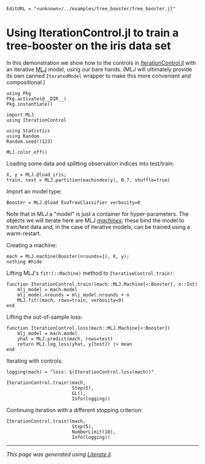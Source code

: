 ```@meta
EditURL = "<unknown>/../examples/tree_booster/tree_booster.jl"
```

# Using IterationControl.jl to train a tree-booster on the iris data set

In this demonstration we show how to the controls in
[IterationControl.jl](https://github.com/ablaom/IterationControl.jl)
with an iterative
[MLJ](https://github.com/alan-turing-institute/MLJ.jl) model, using
our bare hands. (MLJ will ultimately provide its own canned
`IteratedModel` wrapper to make this more convenient and
compositional.)

```@example tree_booster
using Pkg
Pkg.activate(@__DIR__)
Pkg.instantiate()

import MLJ
using IterationControl

using Statistics
using Random
Random.seed!(123)

MLJ.color_off()
```

Loading some data and splitting observation indices into test/train:

```@example tree_booster
X, y = MLJ.@load_iris;
train, test = MLJ.partition(eachindex(y), 0.7, shuffle=true)
```

Import an model type:

```@example tree_booster
Booster = MLJ.@load EvoTreeClassifier verbosity=0
```

Note that in MLJ a "model" is just a container for
hyper-parameters. The objects we will iterate here are MLJ
[*machines*](https://alan-turing-institute.github.io/MLJ.jl/dev/machines/);
these bind the model to train/test data and, in the case of
iterative models, can be trained using a warm-restart.

Creating a machine:

```@example tree_booster
mach = MLJ.machine(Booster(nrounds=1), X, y);
nothing #hide
```

Lifting MLJ's `fit!(::Machine)` method to `IterativeControl.train!`:

```@example tree_booster
function IterationControl.train!(mach::MLJ.Machine{<:Booster}, n::Int)
    mlj_model = mach.model
    mlj_model.nrounds = mlj_model.nrounds + n
    MLJ.fit!(mach, rows=train, verbosity=0)
end
```

Lifting the out-of-sample loss:

```@example tree_booster
function IterationControl.loss(mach::MLJ.Machine{<:Booster})
    mlj_model = mach.model
    yhat = MLJ.predict(mach, rows=test)
    return MLJ.log_loss(yhat, y[test]) |> mean
end
```

Iterating with controls:

```@example tree_booster
logging(mach) = "loss: $(IterationControl.loss(mach))"

IterationControl.train!(mach,
                        Step(5),
                        GL(),
                        Info(logging))
```

Continuing iteration with a different stopping criterion:

```@example tree_booster
IterationControl.train!(mach,
                        Step(5),
                        NumberLimit(10),
                        Info(logging))
```

---

*This page was generated using [Literate.jl](https://github.com/fredrikekre/Literate.jl).*

